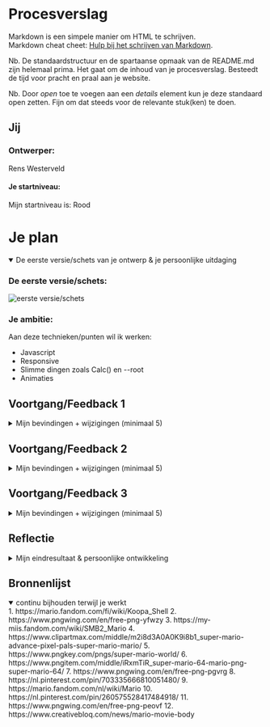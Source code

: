 # Procesverslag
Markdown is een simpele manier om HTML te schrijven.  
Markdown cheat cheet: [Hulp bij het schrijven van Markdown](https://github.com/adam-p/markdown-here/wiki/Markdown-Cheatsheet).

Nb. De standaardstructuur en de spartaanse opmaak van de README.md zijn helemaal prima. Het gaat om de inhoud van je procesverslag. Besteedt de tijd voor pracht en praal aan je website.

Nb. Door *open* toe te voegen aan een *details* element kun je deze standaard open zetten. Fijn om dat steeds voor de relevante stuk(ken) te doen.




## Jij

### Ontwerper:
Rens Westerveld

#### Je startniveau:
Mijn startniveau is: Rood




# Je plan

<details open>
  <summary>De eerste versie/schets van je ontwerp & je persoonlijke uitdaging</summary>

  ### De eerste versie/schets:
  <img src="./readme-images/eersteschets.png" width="375px" alt="eerste versie/schets">


  ### Je ambitie: 
  Aan deze technieken/punten wil ik werken:
  - Javascript
  - Responsive
  - Slimme dingen zoals Calc() en --root
  - Animaties
 
</details>




## Voortgang/Feedback 1

<details>
  <summary>Mijn bevindingen + wijzigingen (minimaal 5)</summary>

  ### Bevinding 1:
  Voeren van shrooms om "verder" te komen is een goed idee.

  #### oplossing:
  -

  ### Bevinding 2:
  Hoe ga je de achtergrond laten veranderen bij de horizontal scroll? Wat is hier de beste manie om dit te doen? foto's achter elkaar?

  #### oplossing:
  Alle Images achter elkaar plakken en op de overgang tussen de images/werelden een element die over mario heeft komt om hem daar achter te veranderen

  ### Bevinding 3:
  Hoe ga je mario veranderen? transitie?

  #### oplossing:
  Als ik idee 1 kies, dan het bovenstaande (bevinding 2) en anders door een leuke animatie die past bij het verder gaan en terug gaan. (voeren van mushrooms met de vergroot animatie en terug gaan door te raken met een "shell")

  ### Bevinding 4:
  Probeer het uniek voor mario te maken. Nu kunnen ook ander karakters in die plaats.

  #### oplossing:
  Ik heb voor "idee 3" gekozen. Dit is echt uniek en herkenbaar voor mario. Ik heb hier herkenbare animaties aan toegevoegd zodat het goed binnen de vormgeving valt.

  ### Bevinding 5:
  Je kan idee 1 en 3 combineren (Lopen door het level en het voeren van Mushrooms om verder te komen)

  #### oplossing:
  -


</details>




## Voortgang/Feedback 2

<details>
  <summary>Mijn bevindingen + wijzigingen (minimaal 5)</summary>
  
  ### Bevinding 1:
  Nog geen bronnen bij de afbeeldingen.

  #### oplossing:
  Bronnen van de gebruikte afbeeldingen terug gaan zoeken en in de code zetten.

  ### Bevinding 2:
  IMG's laden niet in op github.
  <img src="./readme-images/fb2b2.png" width="375px" alt="images die niet laden op pagina">

  ### oplossing:
  bij de 'src' ./ gebruiken ipv /

  ### Bevinding 3:
  Font van mario wordt niet getoond op github.
  <img src="./readme-images/fb2b3.png" width="375px" alt="images die niet laden op pagina">

  #### oplossing:
  Kijken waarom het font niet wordt ingeladen. Is dit door github of omdat het font niet goed opgehaald wordt.


  ### Bevinding 4:
  CSS selectors staan op willekeurige volgorde.

  ### oplossing:
  Kijken of ik structuur kan aanbrengen in mijn CSS selectors.

  ### Bevinding 5:
  Er zijn nog weinig states toegevoegd

  ### oplossing:
  States gaan toevoegen aan de buttons.

  ### Bevinding 6:
  Nog geen aandacht gegeven aan dark mode en reduced motion

  ### oplossing:
  Deze gaan toevoegen.

</details>




## Voortgang/Feedback 3

<details>
  <summary>Mijn bevindingen + wijzigingen (minimaal 5)</summary>
  
  ### Bevinding 1:
  Onderkant mooier maken

  #### oplossing:
  Beschrijving hoe je het hebt hebt opgelost of als het niet gelukt is hoe je het zou oplossen (tekst en afbeeding(en)).



  ### Bevinding 2:
  Leuke elementen toevoegen

  #### oplossing:
  Beschrijving hoe je het hebt hebt opgelost of als het niet gelukt is hoe je het zou oplossen (tekst en afbeeding(en)).



  ### Bevinding 3:
  Kijken naar cursor dat die anders is op andere devices

</details>




## Reflectie

<details>
  <summary>Mijn eindresultaat & persoonlijke ontwikkeling</summary>

  ### Je uitkomst - karakteristiek screenshot(s):
  <img src="./readme-images/eind_dark" width="375px" alt="final ontwerp">
   <img src="./readme-images/eind_light" width="375px" alt="final ontwerp">


  ### Dit ging goed/Heb ik geleerd: 
  Korte omschrijving met plaatje(s)

  Ik heb geleerd dat ik eerst een plan moet maken met waar welke elementen moeten komen voordat ik begin met coderen. Nu was ik gewoon maar begonnen met een basis idee en ben ik daar verder op gaan bouwen met nieuwe ideetjes.

  Ik heb geleerd hoe ik "pixel art" kan maken met box shadows en hoe ik hierbij ook kan rekenen met variabelen zodat deze allemaal makkelijk aan te passen zijn.
  <img src="readme-images/goed1.png" width="375px" alt="top">
  <img src="readme-images/goed1.1.png" width="375px" alt="top">

  Beginnen met Javascript ging voor mijn niveau wel goed. Ik wist de basis op te zetten voor de functies die ik uit wilde gaan voeren. Alleen de complexere dingen had ik hulp bij nodig, maar begrijp ik wel en dacht ik bij mee tijdens de hulp. Ik heb zelfs zelfstandig Javascript code gemaakt die ik voorheen niet zou kunnen.

  Experimenteren met elementen waar ik nog nooit mee heb gewerkt. zoals een iframe.
  <img src="readme-images/goed2.png" width="375px" alt="top">

  


  ### Dit was lastig/Is niet gelukt:
  Korte omschrijving met plaatje(s)
  
  Een custom cursor toevoegen wanneer je over een button heen hovert.

  Timing van het verbergen van de button, mijn code brak wanneer ik hiermee aan de slag ging en kwam door de tijd hier niet meer uit.

  Ik ben nog niet helemaal tevreden met de vormgeving. Ik had nog graag leuke/grappige elemeten toe willen voegen aan de pagina en de onderkant (waar de tekst staat) nog wat mooier willen vormgeven.
  <img src="readme-images/nietgelukt1.png" width="375px" alt="bummer">

</details>




## Bronnenlijst

<details open>
<summary>continu bijhouden terwijl je werkt</summary>
1. https://mario.fandom.com/fi/wiki/Koopa_Shell
2. https://www.pngwing.com/en/free-png-yfwzy
3. https://my-miis.fandom.com/wiki/SMB2_Mario
4. https://www.clipartmax.com/middle/m2i8d3A0A0K9i8b1_super-mario-advance-pixel-pals-super-mario-mario/
5. https://www.pngkey.com/pngs/super-mario-world/
6. https://www.pngitem.com/middle/iRxmTiR_super-mario-64-mario-png-super-mario-64/
7. https://www.pngwing.com/en/free-png-pgvrg
8. https://nl.pinterest.com/pin/703335666810051480/
9. https://mario.fandom.com/nl/wiki/Mario
10. https://nl.pinterest.com/pin/260575528417484918/
11. https://www.pngwing.com/en/free-png-peovf
12. https://www.creativebloq.com/news/mario-movie-body

</details>